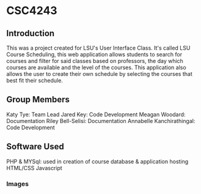 # CSC4243

## Introduction
This was a project created for LSU's User Interface Class. It's called LSU Course Scheduling, this web application allows students to search for courses and filter for said classes based on professors, the day which courses are available and the level of the courses. This application also allows the user to create their own schedule by selecting the courses that best fit their schedule.

## Group Members
Katy Tye: Team Lead
Jared Key: Code Development
Meagan Woodard: Documentation
Riley Bell-Selisi: Documentation
Annabelle Kanchirathingal: Code Development

## Software Used
PHP & MYSql: used in creation of course database & application hosting
HTML/CSS
Javascript

### Images

